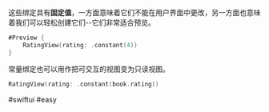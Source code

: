 这些绑定具有**固定值**，一方面意味着它们不能在用户界面中更改，另一方面也意味着我们可以轻松创建它们--它们非常适合预览。

```swift
#Preview {
    RatingView(rating: .constant(4))
}
```

常量绑定也可以用作把可交互的视图变为只读视图。

```swift
RatingView(rating: .constant(book.rating))
```

#swiftui #easy 
